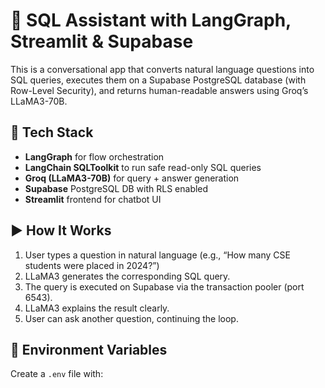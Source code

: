  
# 🧠 SQL Assistant with LangGraph, Streamlit & Supabase

This is a conversational app that converts natural language questions into SQL queries, executes them on a Supabase PostgreSQL database (with Row-Level Security), and returns human-readable answers using Groq’s LLaMA3-70B.

## 🔧 Tech Stack
- **LangGraph** for flow orchestration
- **LangChain SQLToolkit** to run safe read-only SQL queries
- **Groq (LLaMA3-70B)** for query + answer generation
- **Supabase** PostgreSQL DB with RLS enabled
- **Streamlit** frontend for chatbot UI

## ▶️ How It Works
1. User types a question in natural language (e.g., “How many CSE students were placed in 2024?”)
2. LLaMA3 generates the corresponding SQL query.
3. The query is executed on Supabase via the transaction pooler (port 6543).
4. LLaMA3 explains the result clearly.
5. User can ask another question, continuing the loop.

## 🧪 Environment Variables
Create a `.env` file with:
